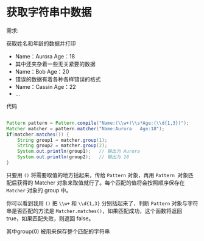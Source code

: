 # 获取字符串中数据

需求:

获取姓名和年龄的数据并打印

- Name：Aurora     Age：18
- 其中还夹杂着一些无关紧要的数据
- Name：Bob       Age：20
- 错误的数据有着各种各样错误的格式
- Name：Cassin     Age：22
- ...

代码

```java

Pattern pattern = Pattern.compile("Name:(\\w+)\\s*Age:(\\d{1,3})");
Matcher matcher = pattern.matcher("Name:Aurora   Age:18");
if(matcher.matches()) {
    String group1 = matcher.group(1);
    String group2 = matcher.group(2);
    System.out.println(group1);   // 输出为 Aurora
    System.out.println(group2);   // 输出为 18
}
```

只要用 `()` 将需要取值的地方括起来，传给 `Pattern` 对象，再用 `Pattern `对象匹配后获得的 Matcher 对象来取值就行了。每个匹配的值将会按照顺序保存在 `Matcher` 对象的 group 中。

你可以看到我用 `()`  把 `\\w+`  和 `\\d{1,3}` 分别括起来了，判断 `Pattern` 对象与字符串是否匹配的方法是  `Matcher.matches()`，如果匹配成功，这个函数将返回 true，如果匹配失败，则返回 false。

其中group(0) 被用来保存整个匹配的字符串